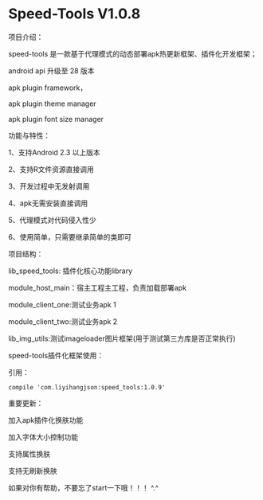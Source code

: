 # Speed-Tools  V1.0.8

项目介绍：

speed-tools 是一款基于代理模式的动态部署apk热更新框架、插件化开发框架；

android api 升级至 28 版本

apk plugin framework，

apk plugin theme manager

apk plugin font size manager

	

功能与特性：

1、支持Android 2.3 以上版本

2、支持R文件资源直接调用

3、开发过程中无发射调用

4、apk无需安装直接调用

5、代理模式对代码侵入性少

6、使用简单，只需要继承简单的类即可



项目结构：

lib_speed_tools: 插件化核心功能library

module_host_main：宿主工程主工程，负责加载部署apk

module_client_one:测试业务apk 1

module_client_two:测试业务apk 2

lib_img_utils:测试imageloader图片框架(用于测试第三方库是否正常执行)



speed-tools插件化框架使用：

引用：
```
compile 'com.liyihangjson:speed_tools:1.0.9'

```

重要更新：

加入apk插件化换肤功能

加入字体大小控制功能

支持属性换肤

支持无刷新换肤



如果对你有帮助，不要忘了start一下哦！！！ ^.^